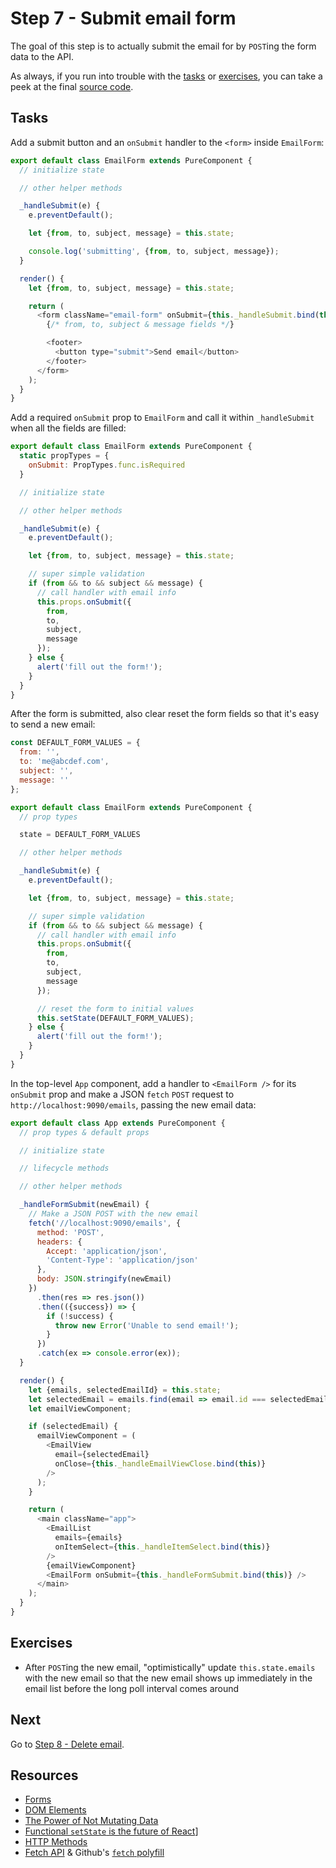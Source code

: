 # Step 7 - Submit email form

The goal of this step is to actually submit the email for by `POST`ing the form data to the API.

As always, if you run into trouble with the [tasks](#tasks) or [exercises](#exercises), you can take a peek at the final [source code](src/).

## Tasks

Add a submit button and an `onSubmit` handler to the `<form>` inside `EmailForm`:

```js
export default class EmailForm extends PureComponent {
  // initialize state

  // other helper methods

  _handleSubmit(e) {
    e.preventDefault();

    let {from, to, subject, message} = this.state;

    console.log('submitting', {from, to, subject, message});
  }

  render() {
    let {from, to, subject, message} = this.state;

    return (
      <form className="email-form" onSubmit={this._handleSubmit.bind(this)}>
        {/* from, to, subject & message fields */}

        <footer>
          <button type="submit">Send email</button>
        </footer>
      </form>
    );
  }
}
```

Add a required `onSubmit` prop to `EmailForm` and call it within `_handleSubmit` when all the fields are filled:

```js
export default class EmailForm extends PureComponent {
  static propTypes = {
    onSubmit: PropTypes.func.isRequired
  }

  // initialize state

  // other helper methods

  _handleSubmit(e) {
    e.preventDefault();

    let {from, to, subject, message} = this.state;

    // super simple validation
    if (from && to && subject && message) {
      // call handler with email info
      this.props.onSubmit({
        from,
        to,
        subject,
        message
      });
    } else {
      alert('fill out the form!');
    }
  }
}
```

After the form is submitted, also clear reset the form fields so that it's easy to send a new email:

```js
const DEFAULT_FORM_VALUES = {
  from: '',
  to: 'me@abcdef.com',
  subject: '',
  message: ''
};

export default class EmailForm extends PureComponent {
  // prop types

  state = DEFAULT_FORM_VALUES

  // other helper methods

  _handleSubmit(e) {
    e.preventDefault();

    let {from, to, subject, message} = this.state;

    // super simple validation
    if (from && to && subject && message) {
      // call handler with email info
      this.props.onSubmit({
        from,
        to,
        subject,
        message
      });

      // reset the form to initial values
      this.setState(DEFAULT_FORM_VALUES);
    } else {
      alert('fill out the form!');
    }
  }
}
```

In the top-level `App` component, add a handler to `<EmailForm />` for its `onSubmit` prop and make a JSON `fetch` `POST` request to `http://localhost:9090/emails`, passing the new email data:

```js
export default class App extends PureComponent {
  // prop types & default props

  // initialize state

  // lifecycle methods

  // other helper methods

  _handleFormSubmit(newEmail) {
    // Make a JSON POST with the new email
    fetch('//localhost:9090/emails', {
      method: 'POST',
      headers: {
        Accept: 'application/json',
        'Content-Type': 'application/json'
      },
      body: JSON.stringify(newEmail)
    })
      .then(res => res.json())
      .then(({success}) => {
        if (!success) {
          throw new Error('Unable to send email!');
        }
      })
      .catch(ex => console.error(ex));
  }

  render() {
    let {emails, selectedEmailId} = this.state;
    let selectedEmail = emails.find(email => email.id === selectedEmailId);
    let emailViewComponent;

    if (selectedEmail) {
      emailViewComponent = (
        <EmailView
          email={selectedEmail}
          onClose={this._handleEmailViewClose.bind(this)}
        />
      );
    }

    return (
      <main className="app">
        <EmailList
          emails={emails}
          onItemSelect={this._handleItemSelect.bind(this)}
        />
        {emailViewComponent}
        <EmailForm onSubmit={this._handleFormSubmit.bind(this)} />
      </main>
    );
  }
}
```

## Exercises

- After `POST`ing the new email, "optimistically" update `this.state.emails` with the new email so that the new email shows up immediately in the email list before the long poll interval comes around

## Next

Go to [Step 8 - Delete email](../08-delete-email/).

## Resources

- [Forms](https://facebook.github.io/react/docs/forms.html)
- [DOM Elements](https://facebook.github.io/react/docs/dom-elements.html)
- [The Power of Not Mutating Data](https://facebook.github.io/react/docs/optimizing-performance.html#the-power-of-not-mutating-data)
- [Functional `setState` is the future of React](https://medium.freecodecamp.org/functional-setstate-is-the-future-of-react-374f30401b6b)]
- [HTTP Methods](http://restfulapi.net/http-methods/)
- [Fetch API](https://developer.mozilla.org/en-US/docs/Web/API/Fetch_API) & Github's [`fetch` polyfill](https://github.com/github/fetch)
